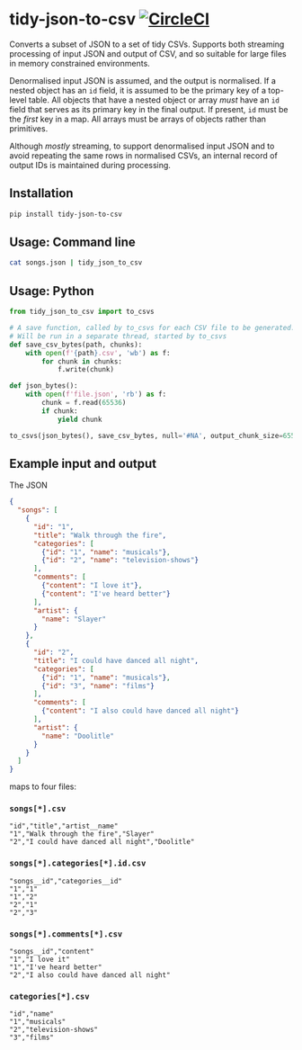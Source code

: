 # tidy-json-to-csv [![CircleCI](https://circleci.com/gh/uktrade/tidy-json-to-csv.svg?style=svg)](https://circleci.com/gh/uktrade/tidy-json-to-csv)

Converts a subset of JSON to a set of tidy CSVs. Supports both streaming processing of input JSON and output of CSV, and so suitable for large files in memory constrained environments.

Denormalised input JSON is assumed, and the output is normalised. If a nested object has an `id` field, it is assumed to be the primary key of a top-level table. All objects that have a nested object or array _must_ have an `id` field that serves as its primary key in the final output. If present, `id` must be the _first_ key in a map. All arrays must be arrays of objects rather than primitives.

Although _mostly_ streaming, to support denormalised input JSON and to avoid repeating the same rows in normalised CSVs, an internal record of output IDs is maintained during processing.


## Installation

```bash
pip install tidy-json-to-csv
```


## Usage: Command line

```bash
cat songs.json | tidy_json_to_csv
```


## Usage: Python

```python
from tidy_json_to_csv import to_csvs

# A save function, called by to_csvs for each CSV file to be generated.
# Will be run in a separate thread, started by to_csvs
def save_csv_bytes(path, chunks):
    with open(f'{path}.csv', 'wb') as f:
        for chunk in chunks:
            f.write(chunk)

def json_bytes():
    with open(f'file.json', 'rb') as f:
        chunk = f.read(65536)
        if chunk:
            yield chunk

to_csvs(json_bytes(), save_csv_bytes, null='#NA', output_chunk_size=65536)
```


## Example input and output

The JSON

```json
{
  "songs": [
    {
      "id": "1",
      "title": "Walk through the fire",
      "categories": [
        {"id": "1", "name": "musicals"},
        {"id": "2", "name": "television-shows"}
      ],
      "comments": [
        {"content": "I love it"},
        {"content": "I've heard better"}
      ],
      "artist": {
        "name": "Slayer"
      }
    },
    {
      "id": "2",
      "title": "I could have danced all night",
      "categories": [
        {"id": "1", "name": "musicals"},
        {"id": "3", "name": "films"}
      ],
      "comments": [
        {"content": "I also could have danced all night"}
      ],
      "artist": {
        "name": "Doolitle"
      }
    }
  ]
}
```

maps to four files:

### `songs[*].csv`

```csv
"id","title","artist__name"
"1","Walk through the fire","Slayer"
"2","I could have danced all night","Doolitle"
```

### `songs[*].categories[*].id.csv`

```csv
"songs__id","categories__id"
"1","1"
"1","2"
"2","1"
"2","3"
```

### `songs[*].comments[*].csv`

```csv
"songs__id","content"
"1","I love it"
"1","I've heard better"
"2","I also could have danced all night"
```

### `categories[*].csv`

```csv
"id","name"
"1","musicals"
"2","television-shows"
"3","films"
```
